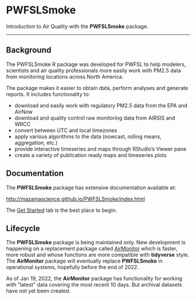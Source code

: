 # PWFSLSmoke

Introduction to Air Quality with the **PWFSLSmoke** package.

-----

## Background

The PWFSLSmoke R package was developed for PWFSL to help modelers, scientists and air quality professionals more easily work with PM2.5 data from monitoring locations across North America.

The package makes it easier to obtain data, perform analyses and generate reports. It includes functionality to:

* download and easily work with regulatory PM2.5 data from the EPA and AirNow
* download and quality control raw monitoring data from AIRSIS and WRCC
* convert between UTC and local timezones
* apply various algorithms to the data (nowcast, rolling means, aggregation, etc.)
* provide interactive timeseries and maps through RStudio’s Viewer pane
* create a variety of publication ready maps and timeseries plots

## Documentation

The **PWFSLSmoke** package has extensive documentation available at:

http://mazamascience.github.io/PWFSLSmoke/index.html

The [Get Started](http://mazamascience.github.io/PWFSLSmoke/articles/PWFSLSmoke.html)
tab is the best place to begin.

## Lifecycle

The **PWFSLSmoke** package is being maintained only. New development is happening
on a replacement package called [AirMonitor](https://github.com/MazamaScience/AirMonitor)
which is faster, more robust and whose functions are more compatible with 
**tidyverse** style. The **AirMonitor** package will eventually replace **PWFSLSmoke**
in operational systems, hopefully before the end of 2022.

As of Jan 19, 2022, the **AirMonitor** package has functionality for
working with "latest" data covering the most recent 10 days. But archival 
datasets have not yet been created.

